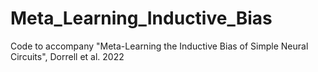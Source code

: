 # Meta_Learning_Inductive_Bias
Code to accompany "Meta-Learning the Inductive Bias of Simple Neural Circuits", Dorrell et al. 2022
